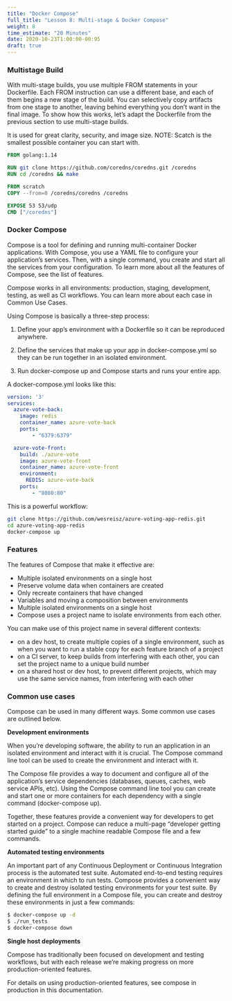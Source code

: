 ```yaml
---
title: "Docker Compose"
full_title: "Lesson 8: Multi-stage & Docker Compose"
weight: 8
time_estimate: "20 Minutes"
date: 2020-10-23T1:00:00-00:95
draft: true
---
```


### Multistage Build

With multi-stage builds, you use multiple FROM statements in your Dockerfile. Each FROM instruction can use a different base, and each of them begins a new stage of the build. You can selectively copy artifacts from one stage to another, leaving behind everything you don’t want in the final image. To show how this works, let’s adapt the Dockerfile from the previous section to use multi-stage builds.

It is used for great clarity, security, and image size. NOTE: Scatch is the smallest possible container you can start with.


```Dockerfile
FROM golang:1.14

RUN git clone https://github.com/coredns/coredns.git /coredns
RUN cd /coredns && make

FROM scratch
COPY --from=0 /coredns/coredns /coredns

EXPOSE 53 53/udp
CMD ["/coredns"]
```

### Docker Compose
Compose is a tool for defining and running multi-container Docker applications. With Compose, you use a YAML file to configure your application’s services. Then, with a single command, you create and start all the services from your configuration. To learn more about all the features of Compose, see the list of features.

Compose works in all environments: production, staging, development, testing, as well as CI workflows. You can learn more about each case in Common Use Cases.

Using Compose is basically a three-step process:

1. Define your app’s environment with a Dockerfile so it can be reproduced anywhere.

1. Define the services that make up your app in docker-compose.yml so they can be run together in an isolated environment.

1. Run docker-compose up and Compose starts and runs your entire app.

A docker-compose.yml looks like this:

```yml
version: '3'
services:
  azure-vote-back:
    image: redis
    container_name: azure-vote-back
    ports:
        - "6379:6379"

  azure-vote-front:
    build: ./azure-vote
    image: azure-vote-front
    container_name: azure-vote-front
    environment:
      REDIS: azure-vote-back
    ports:
        - "8080:80"
```

This is a powerful workflow:
```bash
git clone https://github.com/wesreisz/azure-voting-app-redis.git
cd azure-voting-app-redis
docker-compose up
```

### Features
The features of Compose that make it effective are:

* Multiple isolated environments on a single host
* Preserve volume data when containers are created
* Only recreate containers that have changed
* Variables and moving a composition between environments
* Multiple isolated environments on a single host
* Compose uses a project name to isolate environments from each other. 

You can make use of this project name in several different contexts:

* on a dev host, to create multiple copies of a single environment, such as when you want to run a stable copy for each feature branch of a project
* on a CI server, to keep builds from interfering with each other, you can set the project name to a unique build number
* on a shared host or dev host, to prevent different projects, which may use the same service names, from interfering with each other

### Common use cases
Compose can be used in many different ways. Some common use cases are outlined below.

**Development environments**

When you’re developing software, the ability to run an application in an isolated environment and interact with it is crucial. The Compose command line tool can be used to create the environment and interact with it.

The Compose file provides a way to document and configure all of the application’s service dependencies (databases, queues, caches, web service APIs, etc). Using the Compose command line tool you can create and start one or more containers for each dependency with a single command (docker-compose up).

Together, these features provide a convenient way for developers to get started on a project. Compose can reduce a multi-page “developer getting started guide” to a single machine readable Compose file and a few commands.

**Automated testing environments**

An important part of any Continuous Deployment or Continuous Integration process is the automated test suite. Automated end-to-end testing requires an environment in which to run tests. Compose provides a convenient way to create and destroy isolated testing environments for your test suite. By defining the full environment in a Compose file, you can create and destroy these environments in just a few commands:

```bash
$ docker-compose up -d
$ ./run_tests
$ docker-compose down
```

**Single host deployments**

Compose has traditionally been focused on development and testing workflows, but with each release we’re making progress on more production-oriented features.

For details on using production-oriented features, see compose in production in this documentation.